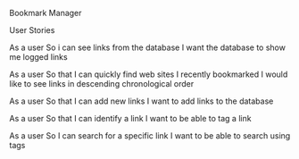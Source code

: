 Bookmark Manager

User Stories

As a user
So i can see links from the database
I want the database to show me logged links

As a user
So that I can quickly find web sites I recently bookmarked
I would like to see links in descending chronological order

As a user
So that I can add new links
I want to add links to the database

As a user
So that I can identify a link
I want to be able to tag a link

As a user
So I can search for a specific link
I want to be able to search using tags

